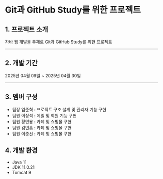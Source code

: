 # Git과 GitHub Study를 위한 프로젝트

## 1. 프로젝트 소개
자바 웹 개발을 주제로 Git과 GitHub Study를 위한 프로젝트
___

## 2. 개발 기간
2025년 04월 09일 ~ 2025년 04월 30일
___

## 3. 멤버 구성
* 팀장 임준혁 : 프로젝트 구조 설계 및 관리자 기능 구현
* 팀원 이상석 : 메일 및 회원 기능 구현
* 팀원 황민용 : 카페 및 쇼핑몰 구현
* 팀원 김민홍 : 카페 및 쇼핑몰 구현
* 팀원 이준선 : 카페 및 쇼핑몰 구현

## 4. 개발 환경
- Java 11
- JDK 11.0.21
- Tomcat 9
